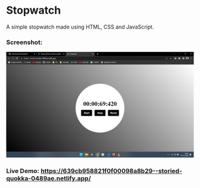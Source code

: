 # Stopwatch

A simple stopwatch made using HTML, CSS and JavaScript.

### Screenshot:

<img src="screenshot69.png">

<br/>

### Live Demo: https://639cb958821f0f00098a8b29--storied-quokka-0489ae.netlify.app/